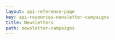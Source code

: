 ```yaml
---
layout: api-reference-page
key: api-resources-newsletter-campaigns
title: Newsletters
path: newsletter-campaigns
---
```

